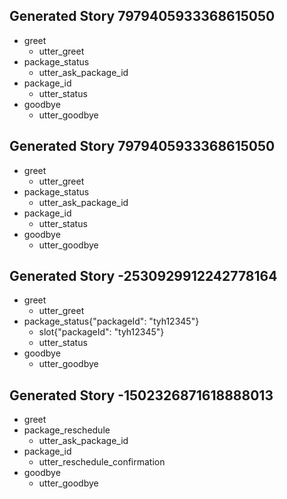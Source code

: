 ## Generated Story 7979405933368615050
* greet
    - utter_greet
* package_status
    - utter_ask_package_id
* package_id
    - utter_status
* goodbye
    - utter_goodbye

## Generated Story 7979405933368615050
* greet
    - utter_greet
* package_status
    - utter_ask_package_id
* package_id
    - utter_status
* goodbye
    - utter_goodbye

## Generated Story -2530929912242778164
* greet
    - utter_greet
* package_status{"packageId": "tyh12345"}
    - slot{"packageId": "tyh12345"}
    - utter_status
* goodbye
    - utter_goodbye

## Generated Story -1502326871618888013
* greet
* package_reschedule
    - utter_ask_package_id
* package_id
    - utter_reschedule_confirmation
* goodbye
    - utter_goodbye


